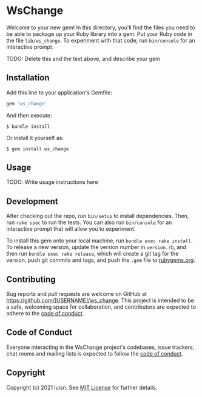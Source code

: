 # WsChange

Welcome to your new gem! In this directory, you'll find the files you need to be able to package up your Ruby library into a gem. Put your Ruby code in the file `lib/ws_change`. To experiment with that code, run `bin/console` for an interactive prompt.

TODO: Delete this and the text above, and describe your gem

## Installation

Add this line to your application's Gemfile:

```ruby
gem 'ws_change'
```

And then execute:

    $ bundle install

Or install it yourself as:

    $ gem install ws_change

## Usage

TODO: Write usage instructions here

## Development

After checking out the repo, run `bin/setup` to install dependencies. Then, run `rake spec` to run the tests. You can also run `bin/console` for an interactive prompt that will allow you to experiment.

To install this gem onto your local machine, run `bundle exec rake install`. To release a new version, update the version number in `version.rb`, and then run `bundle exec rake release`, which will create a git tag for the version, push git commits and tags, and push the `.gem` file to [rubygems.org](https://rubygems.org).

## Contributing

Bug reports and pull requests are welcome on GitHub at https://github.com/[USERNAME]/ws_change. This project is intended to be a safe, welcoming space for collaboration, and contributors are expected to adhere to the [code of conduct](https://github.com/[USERNAME]/ws_change/blob/master/CODE_OF_CONDUCT.md).


## Code of Conduct

Everyone interacting in the WsChange project's codebases, issue trackers, chat rooms and mailing lists is expected to follow the [code of conduct](https://github.com/[USERNAME]/ws_change/blob/master/CODE_OF_CONDUCT.md).

## Copyright

Copyright (c) 2021 luisn. See [MIT License](LICENSE.txt) for further details.